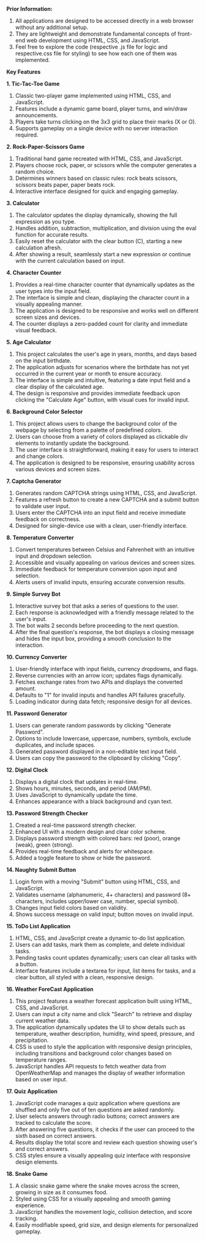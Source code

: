 **Prior Information:**

1. All applications are designed to be accessed directly in a web browser without any additional setup.
2. They are lightweight and demonstrate fundamental concepts of front-end web development using HTML, CSS, and JavaScript.
3. Feel free to explore the code (respective .js file for logic and respective.css file for styling) to see how each one of them was implemented.

**Key Features**

**1. Tic-Tac-Toe Game**

1. Classic two-player game implemented using HTML, CSS, and JavaScript.
2. Features include a dynamic game board, player turns, and win/draw announcements.
3. Players take turns clicking on the 3x3 grid to place their marks (X or O).
4. Supports gameplay on a single device with no server interaction required.

**2. Rock-Paper-Scissors Game**

1. Traditional hand game recreated with HTML, CSS, and JavaScript.
2. Players choose rock, paper, or scissors while the computer generates a random choice.
3. Determines winners based on classic rules: rock beats scissors, scissors beats paper, paper beats rock.
4. Interactive interface designed for quick and engaging gameplay.

**3. Calculator**

1. The calculator updates the display dynamically, showing the full expression as you type.
2. Handles addition, subtraction, multiplication, and division using the eval function for accurate results.
3. Easily reset the calculator with the clear button (C), starting a new calculation afresh.
4. After showing a result, seamlessly start a new expression or continue with the current calculation based on input.

**4. Character Counter**

1. Provides a real-time character counter that dynamically updates as the user types into the input field.
2. The interface is simple and clean, displaying the character count in a visually appealing manner.
3. The application is designed to be responsive and works well on different screen sizes and devices.
4. The counter displays a zero-padded count for clarity and immediate visual feedback.

**5. Age Calculator**

1. This project calculates the user's age in years, months, and days based on the input birthdate.
2. The application adjusts for scenarios where the birthdate has not yet occurred in the current year or month to ensure accuracy.
3. The interface is simple and intuitive, featuring a date input field and a clear display of the calculated age.
4. The design is responsive and provides immediate feedback upon clicking the "Calculate Age" button, with visual cues for invalid input.

**6. Background Color Selector**

1. This project allows users to change the background color of the webpage by selecting from a palette of predefined colors.
2. Users can choose from a variety of colors displayed as clickable div elements to instantly update the background.
3. The user interface is straightforward, making it easy for users to interact and change colors.
4. The application is designed to be responsive, ensuring usability across various devices and screen sizes.

**7. Captcha Generator**

1. Generates random CAPTCHA strings using HTML, CSS, and JavaScript.
2. Features a refresh button to create a new CAPTCHA and a submit button to validate user input.
3. Users enter the CAPTCHA into an input field and receive immediate feedback on correctness.
4. Designed for single-device use with a clean, user-friendly interface.

**8. Temperature Converter**

1. Convert temperatures between Celsius and Fahrenheit with an intuitive input and dropdown selection.
2. Accessible and visually appealing on various devices and screen sizes.
3. Immediate feedback for temperature conversion upon input and selection.
4. Alerts users of invalid inputs, ensuring accurate conversion results.

**9. Simple Survey Bot**

1. Interactive survey bot that asks a series of questions to the user.
2. Each response is acknowledged with a friendly message related to the user's input.
3. The bot waits 2 seconds before proceeding to the next question.
4. After the final question's response, the bot displays a closing message and hides the input box, providing a smooth conclusion to the interaction.

**10. Currency Converter**

1. User-friendly interface with input fields, currency dropdowns, and flags.
2. Reverse currencies with an arrow icon; updates flags dynamically.
3. Fetches exchange rates from two APIs and displays the converted amount.
4. Defaults to "1" for invalid inputs and handles API failures gracefully.
5. Loading indicator during data fetch; responsive design for all devices.

**11. Password Generator**

1. Users can generate random passwords by clicking "Generate Password".
2. Options to include lowercase, uppercase, numbers, symbols, exclude duplicates, and include spaces.
3. Generated password displayed in a non-editable text input field.
4. Users can copy the password to the clipboard by clicking "Copy".

**12. Digital Clock**

1. Displays a digital clock that updates in real-time.
2. Shows hours, minutes, seconds, and period (AM/PM).
3. Uses JavaScript to dynamically update the time.
4. Enhances appearance with a black background and cyan text.

**13. Password Strength Checker**

1. Created a real-time password strength checker.
2. Enhanced UI with a modern design and clear color scheme.
3. Displays password strength with colored bars: red (poor), orange (weak), green (strong).
4. Provides real-time feedback and alerts for whitespace.
5. Added a toggle feature to show or hide the password.

**14. Naughty Submit Button**

1. Login form with a moving "Submit" button using HTML, CSS, and JavaScript.
2. Validates username (alphanumeric, 4+ characters) and password (8+ characters, includes upper/lower case, number, special symbol).
3. Changes input field colors based on validity.
4. Shows success message on valid input; button moves on invalid input.

**15. ToDo List Application**

1. HTML, CSS, and JavaScript create a dynamic to-do list application.
2. Users can add tasks, mark them as complete, and delete individual tasks.
3. Pending tasks count updates dynamically; users can clear all tasks with a button.
4. Interface features include a textarea for input, list items for tasks, and a clear button, all styled with a clean, responsive design.

**16. Weather ForeCast Application**

1. This project features a weather forecast application built using HTML, CSS, and JavaScript.
2. Users can input a city name and click "Search" to retrieve and display current weather data.
3. The application dynamically updates the UI to show details such as temperature, weather description, humidity, wind speed, pressure, and precipitation.
4. CSS is used to style the application with responsive design principles, including transitions and background color changes based on temperature ranges.
5. JavaScript handles API requests to fetch weather data from OpenWeatherMap and manages the display of weather information based on user input.

**17. Quiz Application**

1. JavaScript code manages a quiz application where questions are shuffled and only five out of ten questions are asked randomly.
2. User selects answers through radio buttons; correct answers are tracked to calculate the score.
3. After answering five questions, it checks if the user can proceed to the sixth based on correct answers.
4. Results display the total score and review each question showing user's and correct answers.
5. CSS styles ensure a visually appealing quiz interface with responsive design elements.

**18. Snake Game**

1. A classic snake game where the snake moves across the screen, growing in size as it consumes food.  
2. Styled using CSS for a visually appealing and smooth gaming experience.  
3. JavaScript handles the movement logic, collision detection, and score tracking.  
4. Easily modifiable speed, grid size, and design elements for personalized gameplay.  
